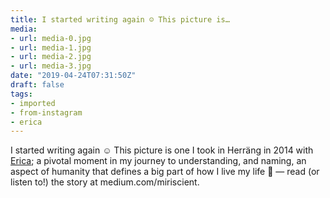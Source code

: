 ```yaml
---
title: I started writing again ☺️ This picture is…
media:
- url: media-0.jpg
- url: media-1.jpg
- url: media-2.jpg
- url: media-3.jpg
date: "2019-04-24T07:31:50Z"
draft: false
tags:
- imported
- from-instagram
- erica
---
```

I started writing again ☺️ This picture is one I took in Herräng in 2014 with [Erica](/tags/erica); a pivotal moment in my journey to understanding, and naming, an aspect of humanity that defines a big part of how I live my life 🤩 — read \(or listen to\!\) the story at medium.com/miriscient.
